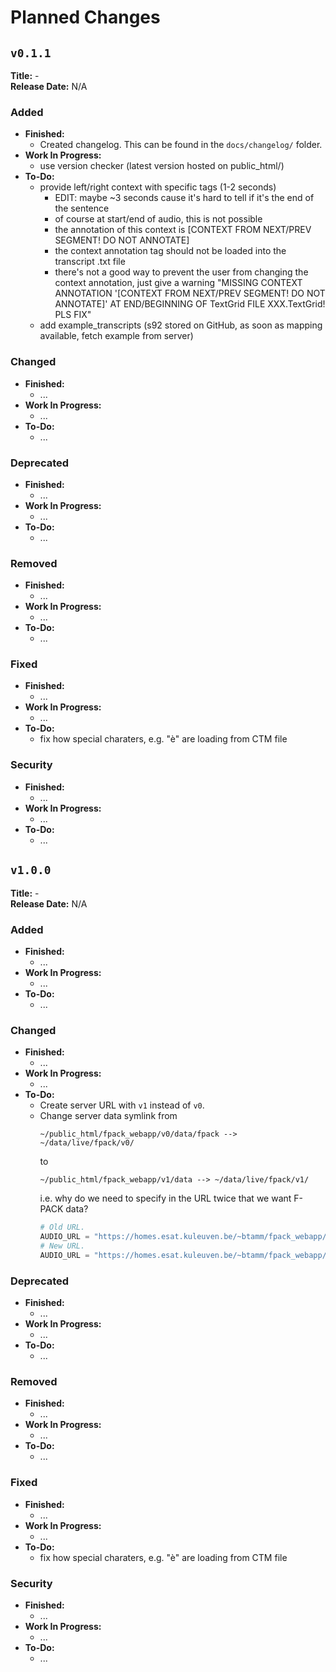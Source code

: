 # Planned Changes

## `v0.1.1`

**Title:** - \
**Release Date:** N/A


### Added
- **Finished:**
  - Created changelog. This can be found in the `docs/changelog/` folder.
- **Work In Progress:**
  - use version checker (latest version hosted on public_html/)
- **To-Do:**
  - provide left/right context with specific tags (1-2 seconds)
    - EDIT: maybe ~3 seconds cause it's hard to tell if it's the end of the sentence
    - of course at start/end of audio, this is not possible
    - the annotation of this context is [CONTEXT FROM NEXT/PREV SEGMENT! DO NOT
      ANNOTATE]
    - the context annotation tag should not be loaded into the transcript .txt file
    - there's not a good way to prevent the user from changing the context annotation,
      just give a warning "MISSING CONTEXT ANNOTATION '[CONTEXT FROM NEXT/PREV SEGMENT!
      DO NOT ANNOTATE]' AT END/BEGINNING OF TextGrid FILE XXX.TextGrid! PLS FIX"
  - add example_transcripts (s92 stored on GitHub, as soon as mapping available, fetch
    example from server)


### Changed
- **Finished:**
  - ...
- **Work In Progress:**
  - ...
- **To-Do:**
  -  ...

### Deprecated
- **Finished:**
  - ...
- **Work In Progress:**
  - ...
- **To-Do:**
  -  ...

### Removed
- **Finished:**
  - ...
- **Work In Progress:**
  - ...
- **To-Do:**
  -  ...

### Fixed
- **Finished:**
  - ...
- **Work In Progress:**
  - ...
- **To-Do:**
  - fix how special charaters, e.g. "è" are loading from CTM file

### Security
- **Finished:**
  - ...
- **Work In Progress:**
  - ...
- **To-Do:**
  -  ...



## `v1.0.0`

**Title:** - \
**Release Date:** N/A


### Added
- **Finished:**
  - ...
- **Work In Progress:**
  - ...
- **To-Do:**
  - ...

### Changed
- **Finished:**
  - ...
- **Work In Progress:**
  - ...
- **To-Do:**
  - Create server URL with `v1` instead of `v0`.
  - Change server data symlink from
    ```
    ~/public_html/fpack_webapp/v0/data/fpack --> ~/data/live/fpack/v0/
    ```
    to
    ```
    ~/public_html/fpack_webapp/v1/data --> ~/data/live/fpack/v1/
    ```
    i.e. why do we need to specify in the URL twice that we want F-PACK data?
    ```python
    # Old URL.
    AUDIO_URL = "https://homes.esat.kuleuven.be/~btamm/fpack_webapp/v0/data/fpack/audio"
    # New URL.
    AUDIO_URL = "https://homes.esat.kuleuven.be/~btamm/fpack_webapp/v1/data/audio"
    ```

### Deprecated
- **Finished:**
  - ...
- **Work In Progress:**
  - ...
- **To-Do:**
  -  ...

### Removed
- **Finished:**
  - ...
- **Work In Progress:**
  - ...
- **To-Do:**
  -  ...

### Fixed
- **Finished:**
  - ...
- **Work In Progress:**
  - ...
- **To-Do:**
  - fix how special charaters, e.g. "è" are loading from CTM file

### Security
- **Finished:**
  - ...
- **Work In Progress:**
  - ...
- **To-Do:**
  -  ...

